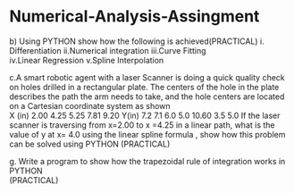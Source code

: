 # Numerical-Analysis-Assingment

b) Using PYTHON  show how the following is achieved(PRACTICAL) 
       i. Differentiation 
       ii.Numerical integration 
       iii.Curve Fitting  
       iv.Linear Regression 
       v.Spline Interpolation 

c.A smart  robotic agent with a laser Scanner is doing a quick quality check on holes drilled 
in a   rectangular plate. The centers  of the hole in the plate describes the path the arm 
needs to take, and the  hole centers are located on a Cartesian coordinate system as shown  
X (in) 
2.00 
4.25 
5.25 
7.81 
9.20 
Y(in) 
7.2 
7.1 
6.0 
5.0 
10.60 
3.5 
5.0 
If the laser scanner is traversing from x=2.00  to   x =4.25  in a linear path, what is the value 
of y at x= 4.0  using the linear spline formula , show how this problem can be solved using 
PYTHON (PRACTICAL)  


g. Write a program to show how the trapezoidal rule of integration works  in PYTHON  
(PRACTICAL)                  



